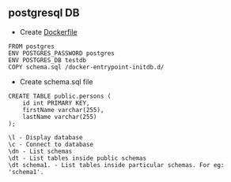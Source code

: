 ## postgresql DB
- Create [Dockerfile](https://wkrzywiec.medium.com/database-in-a-docker-container-how-to-start-and-whats-it-about-5e3ceea77e50)
```
FROM postgres 
ENV POSTGRES_PASSWORD postgres 
ENV POSTGRES_DB testdb 
COPY schema.sql /docker-entrypoint-initdb.d/
```
- Create schema.sql file
```
CREATE TABLE public.persons (
    id int PRIMARY KEY,
    firstName varchar(255),
    lastName varchar(255)
);
```

```jshell
\l - Display database
\c - Connect to database
\dn - List schemas
\dt - List tables inside public schemas
\dt schema1. - List tables inside particular schemas. For eg: 'schema1'.
```
